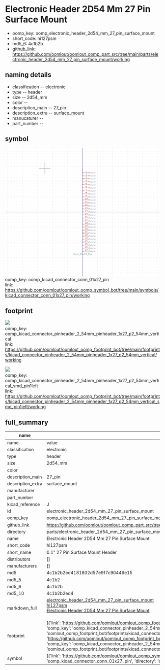 # Electronic Header 2D54 Mm 27 Pin Surface Mount

  
* oomp_key: oomp_electronic_header_2d54_mm_27_pin_surface_mount 
* short_code: hi127psm
* md5_6: 4c1b2b  
* github_link: https://github.com/oomlout/oomlout_oomp_part_src/tree/main/parts/electronic_header_2d54_mm_27_pin_surface_mount/working  
## naming details
* classification -- electronic
* type -- header
* size -- 2d54_mm
* color -- 
* description_main -- 27_pin
* description_extra -- surface_mount
* manucaturer -- 
* part_number -- 



## symbol

![](symbol/0/working/working_600.png)  
oomp_key: oomp_kicad_connector_conn_01x27_pin  
link: https://github.com/oomlout/oomlout_oomp_symbol_bot/tree/main/symbols/kicad_connector_conn_01x27_pin/working  

## footprint

![](footprint/0/working/working_600.png)  
oomp_key: oomp_kicad_connector_pinheader_2_54mm_pinheader_1x27_p2_54mm_vertical  
link: https://github.com/oomlout/oomlout_oomp_footprint_bot/tree/main/footprints/kicad_connector_pinheader_2_54mm_pinheader_1x27_p2_54mm_vertical/working  

![](footprint/0/working/working_600.png)  
oomp_key: oomp_kicad_connector_pinheader_2_54mm_pinheader_1x27_p2_54mm_vertical_smd_pin1left  
link: https://github.com/oomlout/oomlout_oomp_footprint_bot/tree/main/footprints/kicad_connector_pinheader_2_54mm_pinheader_1x27_p2_54mm_vertical_smd_pin1left/working  

## full_summary
| name | value | 
| --- | --- | 
| name | value | 
| classification | electronic | 
| type | header | 
| size | 2d54_mm | 
| color |  | 
| description_main | 27_pin | 
| description_extra | surface_mount | 
| manufacturer |  | 
| part_number |  | 
| kicad_reference | J | 
| id | electronic_header_2d54_mm_27_pin_surface_mount | 
| oomp_key | oomp_electronic_header_2d54_mm_27_pin_surface_mount | 
| github_link | https://github.com/oomlout/oomlout_oomp_part_src/tree/main/parts/electronic_header_2d54_mm_27_pin_surface_mount/working | 
| directory | parts/electronic_header_2d54_mm_27_pin_surface_mount | 
| name | Electronic Header 2D54 Mm 27 Pin Surface Mount | 
| short_code | hi127psm | 
| short_name | 0.1" 27 Pin Surface Mount Header | 
| distributors | [] | 
| manufacturers | [] | 
| md5 | 4c1b2b2ed4181802d57e9f7c90446e15 | 
| md5_5 | 4c1b2 | 
| md5_6 | 4c1b2b | 
| md5_10 | 4c1b2b2ed4 | 
| markdown_full | [electronic_header_2d54_mm_27_pin_surface_mount](https://github.com/oomlout/oomlout_oomp_part_src/tree/main/parts/electronic_header_2d54_mm_27_pin_surface_mount/working)<br>[hi127psm](https://github.com/oomlout/oomlout_oomp_part_src/tree/main/parts/electronic_header_2d54_mm_27_pin_surface_mount/working)<br>[Electronic Header 2D54 Mm 27 Pin Surface Mount](https://github.com/oomlout/oomlout_oomp_part_src/tree/main/parts/electronic_header_2d54_mm_27_pin_surface_mount/working)<br><br> | 
| footprint | [{'link': 'https://github.com/oomlout/oomlout_oomp_footprint_bot/tree/main/foootprntss/kicad_connector_pinheader_2_54mm_pinheader_1x27_p2_54mm_vertical', 'oomp_key': 'oomp_kicad_connector_pinheader_2_54mm_pinheader_1x27_p2_54mm_vertical', 'directory': 'oomlout_oomp_footprint_bot/footprints/kicad_connector_pinheader_2_54mm_pinheader_1x27_p2_54mm_vertical//working/working.kicad_mod'}, {'link': 'https://github.com/oomlout/oomlout_oomp_footprint_bot/tree/main/foootprntss/kicad_connector_pinheader_2_54mm_pinheader_1x27_p2_54mm_vertical_smd_pin1left', 'oomp_key': 'oomp_kicad_connector_pinheader_2_54mm_pinheader_1x27_p2_54mm_vertical_smd_pin1left', 'directory': 'oomlout_oomp_footprint_bot/footprints/kicad_connector_pinheader_2_54mm_pinheader_1x27_p2_54mm_vertical_smd_pin1left//working/working.kicad_mod'}] | 
| symbol | [{'link': 'https://github.com/oomlout/oomlout_oomp_symbol_bot/tree/main/symbols/kicad_connector_conn_01x27_pin', 'oomp_key': 'oomp_kicad_connector_conn_01x27_pin', 'directory': 'oomlout_oomp_symbol_bot/symbols/kicad_connector_conn_01x27_pin//working/working.kicad_sym'}] | 
